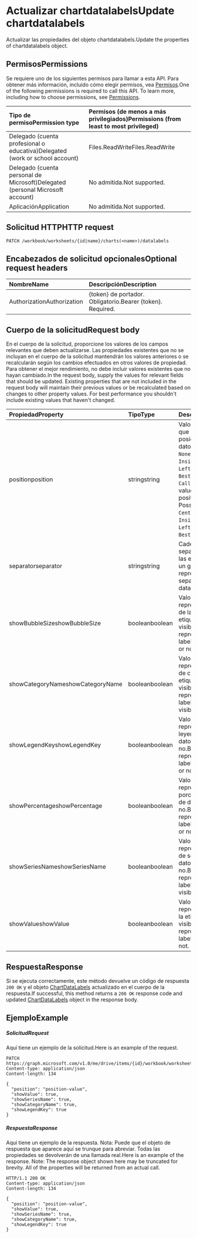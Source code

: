 # <a name="update-chartdatalabels"></a><span data-ttu-id="fd88b-101">Actualizar chartdatalabels</span><span class="sxs-lookup"><span data-stu-id="fd88b-101">Update chartdatalabels</span></span>

<span data-ttu-id="fd88b-102">Actualizar las propiedades del objeto chartdatalabels.</span><span class="sxs-lookup"><span data-stu-id="fd88b-102">Update the properties of chartdatalabels object.</span></span>
## <a name="permissions"></a><span data-ttu-id="fd88b-103">Permisos</span><span class="sxs-lookup"><span data-stu-id="fd88b-103">Permissions</span></span>
<span data-ttu-id="fd88b-p101">Se requiere uno de los siguientes permisos para llamar a esta API. Para obtener más información, incluido cómo elegir permisos, vea [Permisos](../../../concepts/permissions_reference.md).</span><span class="sxs-lookup"><span data-stu-id="fd88b-p101">One of the following permissions is required to call this API. To learn more, including how to choose permissions, see [Permissions](../../../concepts/permissions_reference.md).</span></span>

|<span data-ttu-id="fd88b-106">Tipo de permiso</span><span class="sxs-lookup"><span data-stu-id="fd88b-106">Permission type</span></span>      | <span data-ttu-id="fd88b-107">Permisos (de menos a más privilegiados)</span><span class="sxs-lookup"><span data-stu-id="fd88b-107">Permissions (from least to most privileged)</span></span>              |
|:--------------------|:---------------------------------------------------------|
|<span data-ttu-id="fd88b-108">Delegado (cuenta profesional o educativa)</span><span class="sxs-lookup"><span data-stu-id="fd88b-108">Delegated (work or school account)</span></span> | <span data-ttu-id="fd88b-109">Files.ReadWrite</span><span class="sxs-lookup"><span data-stu-id="fd88b-109">Files.ReadWrite</span></span>    |
|<span data-ttu-id="fd88b-110">Delegado (cuenta personal de Microsoft)</span><span class="sxs-lookup"><span data-stu-id="fd88b-110">Delegated (personal Microsoft account)</span></span> | <span data-ttu-id="fd88b-111">No admitida.</span><span class="sxs-lookup"><span data-stu-id="fd88b-111">Not supported.</span></span>    |
|<span data-ttu-id="fd88b-112">Aplicación</span><span class="sxs-lookup"><span data-stu-id="fd88b-112">Application</span></span> | <span data-ttu-id="fd88b-113">No admitida.</span><span class="sxs-lookup"><span data-stu-id="fd88b-113">Not supported.</span></span> |

## <a name="http-request"></a><span data-ttu-id="fd88b-114">Solicitud HTTP</span><span class="sxs-lookup"><span data-stu-id="fd88b-114">HTTP request</span></span>
<!-- { "blockType": "ignored" } -->
```http
PATCH /workbook/worksheets/{id|name}/charts(<name>)/datalabels
```
## <a name="optional-request-headers"></a><span data-ttu-id="fd88b-115">Encabezados de solicitud opcionales</span><span class="sxs-lookup"><span data-stu-id="fd88b-115">Optional request headers</span></span>
| <span data-ttu-id="fd88b-116">Nombre</span><span class="sxs-lookup"><span data-stu-id="fd88b-116">Name</span></span>       | <span data-ttu-id="fd88b-117">Descripción</span><span class="sxs-lookup"><span data-stu-id="fd88b-117">Description</span></span>|
|:-----------|:-----------|
| <span data-ttu-id="fd88b-118">Authorization</span><span class="sxs-lookup"><span data-stu-id="fd88b-118">Authorization</span></span>  | <span data-ttu-id="fd88b-p102">{token} de portador. Obligatorio.</span><span class="sxs-lookup"><span data-stu-id="fd88b-p102">Bearer {token}. Required.</span></span> |

## <a name="request-body"></a><span data-ttu-id="fd88b-121">Cuerpo de la solicitud</span><span class="sxs-lookup"><span data-stu-id="fd88b-121">Request body</span></span>
<span data-ttu-id="fd88b-p103">En el cuerpo de la solicitud, proporcione los valores de los campos relevantes que deben actualizarse. Las propiedades existentes que no se incluyan en el cuerpo de la solicitud mantendrán los valores anteriores o se recalcularán según los cambios efectuados en otros valores de propiedad. Para obtener el mejor rendimiento, no debe incluir valores existentes que no hayan cambiado.</span><span class="sxs-lookup"><span data-stu-id="fd88b-p103">In the request body, supply the values for relevant fields that should be updated. Existing properties that are not included in the request body will maintain their previous values or be recalculated based on changes to other property values. For best performance you shouldn't include existing values that haven't changed.</span></span>

| <span data-ttu-id="fd88b-125">Propiedad</span><span class="sxs-lookup"><span data-stu-id="fd88b-125">Property</span></span>     | <span data-ttu-id="fd88b-126">Tipo</span><span class="sxs-lookup"><span data-stu-id="fd88b-126">Type</span></span>   |<span data-ttu-id="fd88b-127">Descripción</span><span class="sxs-lookup"><span data-stu-id="fd88b-127">Description</span></span>|
|:---------------|:--------|:----------|
|<span data-ttu-id="fd88b-128">position</span><span class="sxs-lookup"><span data-stu-id="fd88b-128">position</span></span>|<span data-ttu-id="fd88b-129">string</span><span class="sxs-lookup"><span data-stu-id="fd88b-129">string</span></span>|<span data-ttu-id="fd88b-p104">Valor DataLabelPosition que representa la posición de la etiqueta de datos. Valores posibles: `None`, `Center`, `InsideEnd`, `InsideBase`, `OutsideEnd`, `Left`, `Right`, `Top`, `Bottom`, `BestFit`, `Callout`.</span><span class="sxs-lookup"><span data-stu-id="fd88b-p104">DataLabelPosition value that represents the position of the data label. Possible values are: `None`, `Center`, `InsideEnd`, `InsideBase`, `OutsideEnd`, `Left`, `Right`, `Top`, `Bottom`, `BestFit`, `Callout`.</span></span>|
|<span data-ttu-id="fd88b-132">separator</span><span class="sxs-lookup"><span data-stu-id="fd88b-132">separator</span></span>|<span data-ttu-id="fd88b-133">string</span><span class="sxs-lookup"><span data-stu-id="fd88b-133">string</span></span>|<span data-ttu-id="fd88b-134">Cadena que representa el separador empleado para las etiquetas de datos de un gráfico.</span><span class="sxs-lookup"><span data-stu-id="fd88b-134">String representing the separator used for the data labels on a chart.</span></span>|
|<span data-ttu-id="fd88b-135">showBubbleSize</span><span class="sxs-lookup"><span data-stu-id="fd88b-135">showBubbleSize</span></span>|<span data-ttu-id="fd88b-136">boolean</span><span class="sxs-lookup"><span data-stu-id="fd88b-136">boolean</span></span>|<span data-ttu-id="fd88b-137">Valor booleano que representa si el tamaño de la burbuja de la etiqueta de datos es visible o no.</span><span class="sxs-lookup"><span data-stu-id="fd88b-137">Boolean value representing if the data label bubble size is visible or not.</span></span>|
|<span data-ttu-id="fd88b-138">showCategoryName</span><span class="sxs-lookup"><span data-stu-id="fd88b-138">showCategoryName</span></span>|<span data-ttu-id="fd88b-139">boolean</span><span class="sxs-lookup"><span data-stu-id="fd88b-139">boolean</span></span>|<span data-ttu-id="fd88b-140">Valor booleano que representa si el nombre de categoría de la etiqueta de datos es visible o no.</span><span class="sxs-lookup"><span data-stu-id="fd88b-140">Boolean value representing if the data label category name is visible or not.</span></span>|
|<span data-ttu-id="fd88b-141">showLegendKey</span><span class="sxs-lookup"><span data-stu-id="fd88b-141">showLegendKey</span></span>|<span data-ttu-id="fd88b-142">boolean</span><span class="sxs-lookup"><span data-stu-id="fd88b-142">boolean</span></span>|<span data-ttu-id="fd88b-143">Valor booleano que representa si la clave de leyenda de la etiqueta de datos es visible o no.</span><span class="sxs-lookup"><span data-stu-id="fd88b-143">Boolean value representing if the data label legend key is visible or not.</span></span>|
|<span data-ttu-id="fd88b-144">showPercentage</span><span class="sxs-lookup"><span data-stu-id="fd88b-144">showPercentage</span></span>|<span data-ttu-id="fd88b-145">boolean</span><span class="sxs-lookup"><span data-stu-id="fd88b-145">boolean</span></span>|<span data-ttu-id="fd88b-146">Valor booleano que representa si el porcentaje de la etiqueta de datos es visible o no.</span><span class="sxs-lookup"><span data-stu-id="fd88b-146">Boolean value representing if the data label percentage is visible or not.</span></span>|
|<span data-ttu-id="fd88b-147">showSeriesName</span><span class="sxs-lookup"><span data-stu-id="fd88b-147">showSeriesName</span></span>|<span data-ttu-id="fd88b-148">boolean</span><span class="sxs-lookup"><span data-stu-id="fd88b-148">boolean</span></span>|<span data-ttu-id="fd88b-149">Valor booleano que representa si el nombre de serie de la etiqueta de datos es visible o no.</span><span class="sxs-lookup"><span data-stu-id="fd88b-149">Boolean value representing if the data label series name is visible or not.</span></span>|
|<span data-ttu-id="fd88b-150">showValue</span><span class="sxs-lookup"><span data-stu-id="fd88b-150">showValue</span></span>|<span data-ttu-id="fd88b-151">boolean</span><span class="sxs-lookup"><span data-stu-id="fd88b-151">boolean</span></span>|<span data-ttu-id="fd88b-152">Valor booleano que representa si el valor de la etiqueta de datos es visible o no.</span><span class="sxs-lookup"><span data-stu-id="fd88b-152">Boolean value representing if the data label value is visible or not.</span></span>|

## <a name="response"></a><span data-ttu-id="fd88b-153">Respuesta</span><span class="sxs-lookup"><span data-stu-id="fd88b-153">Response</span></span>

<span data-ttu-id="fd88b-154">Si se ejecuta correctamente, este método devuelve un código de respuesta `200 OK` y el objeto [ChartDataLabels](../resources/chartdatalabels.md) actualizado en el cuerpo de la respuesta.</span><span class="sxs-lookup"><span data-stu-id="fd88b-154">If successful, this method returns a `200 OK` response code and updated [ChartDataLabels](../resources/chartdatalabels.md) object in the response body.</span></span>
## <a name="example"></a><span data-ttu-id="fd88b-155">Ejemplo</span><span class="sxs-lookup"><span data-stu-id="fd88b-155">Example</span></span>
##### <a name="request"></a><span data-ttu-id="fd88b-156">Solicitud</span><span class="sxs-lookup"><span data-stu-id="fd88b-156">Request</span></span>
<span data-ttu-id="fd88b-157">Aquí tiene un ejemplo de la solicitud.</span><span class="sxs-lookup"><span data-stu-id="fd88b-157">Here is an example of the request.</span></span>
<!-- {
  "blockType": "request",
  "name": "update_chartdatalabels"
}-->
```http
PATCH https://graph.microsoft.com/v1.0/me/drive/items/{id}/workbook/worksheets/{id|name}/charts(<name>)/datalabels
Content-type: application/json
Content-length: 134

{
  "position": "position-value",
  "showValue": true,
  "showSeriesName": true,
  "showCategoryName": true,
  "showLegendKey": true
}
```
##### <a name="response"></a><span data-ttu-id="fd88b-158">Respuesta</span><span class="sxs-lookup"><span data-stu-id="fd88b-158">Response</span></span>
<span data-ttu-id="fd88b-p105">Aquí tiene un ejemplo de la respuesta. Nota: Puede que el objeto de respuesta que aparece aquí se trunque para abreviar. Todas las propiedades se devolverán de una llamada real.</span><span class="sxs-lookup"><span data-stu-id="fd88b-p105">Here is an example of the response. Note: The response object shown here may be truncated for brevity. All of the properties will be returned from an actual call.</span></span>
<!-- {
  "blockType": "response",
  "truncated": true,
  "@odata.type": "microsoft.graph.chartDataLabels"
} -->
```http
HTTP/1.1 200 OK
Content-type: application/json
Content-length: 134

{
  "position": "position-value",
  "showValue": true,
  "showSeriesName": true,
  "showCategoryName": true,
  "showLegendKey": true
}
```

<!-- uuid: 8fcb5dbc-d5aa-4681-8e31-b001d5168d79
2015-10-25 14:57:30 UTC -->
<!-- {
  "type": "#page.annotation",
  "description": "Update chartdatalabels",
  "keywords": "",
  "section": "documentation",
  "tocPath": ""
}-->